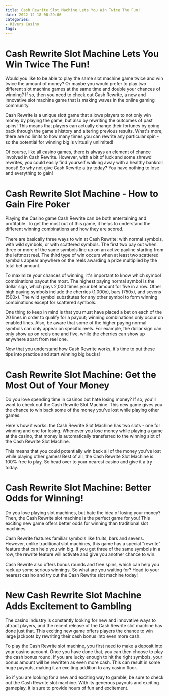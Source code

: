 ```yaml
---
title: Cash Rewrite Slot Machine Lets You Win Twice The Fun!
date: 2022-12-18 08:29:06
categories:
- Rivers Casino
tags:
---
```



#  Cash Rewrite Slot Machine Lets You Win Twice The Fun!

Would you like to be able to play the same slot machine game twice and win twice the amount of money? Or maybe you would prefer to play two different slot machine games at the same time and double your chances of winning? If so, then you need to check out Cash Rewrite, a new and innovative slot machine game that is making waves in the online gaming community.

Cash Rewrite is a unique slott game that allows players to not only win money by playing the game, but also by rewriting the outcomes of past spins! This means that players can actually change their fortunes by going back through the game's history and altering previous results. What's more, there are no limits to how many times you can rewrite any particular spin - so the potential for winning big is virtually unlimited!

Of course, like all casino games, there is always an element of chance involved in Cash Rewrite. However, with a bit of luck and some shrewd rewrites, you could easily find yourself walking away with a healthy bankroll boost! So why not give Cash Rewrite a try today? You have nothing to lose and everything to gain!

#  Cash Rewrite Slot Machine - How to Gain Fire Poker

Playing the Casino game Cash Rewrite can be both entertaining and profitable. To get the most out of this game, it helps to understand the different winning combinations and how they are scored.

There are basically three ways to win at Cash Rewrite: with normal symbols, with wild symbols, or with scattered symbols. The first two pay out when three or more of the same symbols line up on an active payline starting from the leftmost reel. The third type of win occurs when at least two scattered symbols appear anywhere on the reels awarding a prize multiplied by the total bet amount.

To maximize your chances of winning, it's important to know which symbol combinations payout the most. The highest paying normal symbol is the dollar sign, which pays 2,000 times your bet amount for five in a row. Other high paying symbols include the cherries (1,000x), bars (750x), and sevens (500x). The wild symbol substitutes for any other symbol to form winning combinations except for scattered symbols.

One thing to keep in mind is that you must have placed a bet on each of the 20 lines in order to qualify for a payout; winning combinations only occur on enabled lines. Also, be aware that some of the higher paying normal symbols can only appear on specific reels. For example, the dollar sign can only show up on reels one and five, while the cherries can show up anywhere apart from reel one.

Now that you understand how Cash Rewrite works, it's time to put these tips into practice and start winning big bucks!

#  Cash Rewrite Slot Machine: Get the Most Out of Your Money

Do you love spending time in casinos but hate losing money? If so, you'll want to check out the Cash Rewrite Slot Machine. This new game gives you the chance to win back some of the money you've lost while playing other games.

Here's how it works: the Cash Rewrite Slot Machine has two slots - one for winning and one for losing. Whenever you lose money while playing a game at the casino, that money is automatically transferred to the winning slot of the Cash Rewrite Slot Machine.

This means that you could potentially win back all of the money you've lost while playing other games! Best of all, the Cash Rewrite Slot Machine is 100% free to play. So head over to your nearest casino and give it a try today.

#  Cash Rewrite Slot Machine: Better Odds for Winning!

Do you love playing slot machines, but hate the idea of losing your money? Then, the Cash Rewrite slot machine is the perfect game for you! This exciting new game offers better odds for winning than traditional slot machines.

Cash Rewrite features familiar symbols like fruits, bars and sevens. However, unlike traditional slot machines, this game has a special "rewrite" feature that can help you win big. If you get three of the same symbols in a row, the rewrite feature will activate and give you another chance to win.

Cash Rewrite also offers bonus rounds and free spins, which can help you rack up some serious winnings. So what are you waiting for? Head to your nearest casino and try out the Cash Rewrite slot machine today!

#  New Cash Rewrite Slot Machine Adds Excitement to Gambling

The casino industry is constantly looking for new and innovative ways to attract players, and the recent release of the Cash Rewrite slot machine has done just that. This exciting new game offers players the chance to win large jackpots by rewriting their cash bonus into even more cash.

To play the Cash Rewrite slot machine, you first need to make a deposit into your casino account. Once you have done that, you can then choose to play the cash bonus round. If you are lucky enough to hit the right symbols, your bonus amount will be rewritten as even more cash. This can result in some huge payouts, making it an exciting addition to any casino floor.

So if you are looking for a new and exciting way to gamble, be sure to check out the Cash Rewrite slot machine. With its generous payouts and exciting gameplay, it is sure to provide hours of fun and excitement.